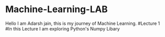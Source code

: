 # Machine-Learning-LAB

Hello I am Adarsh jain, this is my journey of Machine Learning.
#Lecture 1
#In this Lecture I am exploring Python's Numpy Libary
